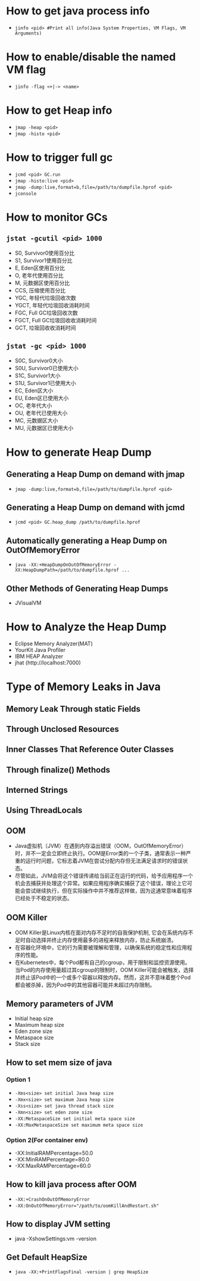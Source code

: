 # How to get java process info
- `jinfo <pid> #Print all info(Java System Properties, VM Flags, VM Arguments)`


# How to enable/disable the named VM flag
- `jinfo -flag <+|-> <name>`


# How to get Heap info
- `jmap -heap <pid>`
- `jmap -histo <pid>`


# How to trigger full gc
- `jcmd <pid> GC.run`
- `jmap -histo:live <pid>`
- `jmap -dump:live,format=b,file=/path/to/dumpfile.hprof <pid>`
- `jconsole`


# How to monitor GCs
## `jstat -gcutil <pid> 1000`
- S0, Survivor0使用百分比
- S1, Survivor1使用百分比
- E, Eden区使用百分比
- O, 老年代使用百分比
- M, 元数据区使用百分比
- CCS, 压缩使用百分比
- YGC, 年轻代垃圾回收次数
- YGCT, 年轻代垃圾回收消耗时间
- FGC, Full GC垃圾回收次数
- FGCT, Full GC垃圾回收收消耗时间
- GCT, 垃圾回收收消耗时间
## `jstat -gc <pid> 1000`
- S0C, Survivor0大小
- S0U, Survivor0已使用大小
- S1C, Survivor1大小
- S1U, Survivor1已使用大小
- EC, Eden区大小
- EU, Eden区已使用大小
- OC, 老年代大小
- OU, 老年代已使用大小
- MC, 元数据区大小
- MU, 元数据区已使用大小

# How to generate Heap Dump
## Generating a Heap Dump on demand with jmap
- `jmap -dump:live,format=b,file=/path/to/dumpfile.hprof <pid>`
## Generating a Heap Dump on demand with jcmd
- `jcmd <pid> GC.heap_dump /path/to/dumpfile.hprof`
## Automatically generating a Heap Dump on OutOfMemoryError
- `java -XX:+HeapDumpOnOutOfMemoryError -XX:HeapDumpPath=/path/to/dumpfile.hprof ...`
## Other Methods of Generating Heap Dumps
- JVisualVM


# How to Analyze the Heap Dump
- Eclipse Memory Analyzer(MAT)
- YourKit Java Profiler
- IBM HEAP Analyzer
- jhat <options> <heap-dump-file>(http://localhost:7000)


# Type of Memory Leaks in Java
## Memory Leak Through static Fields
## Through Unclosed Resources
## Inner Classes That Reference Outer Classes
## Through finalize() Methods
## Interned Strings
## Using ThreadLocals

## OOM
- Java虚拟机（JVM）在遇到内存溢出错误（OOM，OutOfMemoryError）时，并不一定会立即终止执行。OOM是Error类的一个子类，通常表示一种严重的运行时问题，它标志着JVM在尝试分配内存但无法满足请求时的错误状态。
- 尽管如此，JVM会将这个错误传递给当前正在运行的代码，给予应用程序一个机会去捕获并处理这个异常。如果应用程序确实捕获了这个错误，理论上它可能会尝试继续执行，但在实际操作中并不推荐这样做，因为这通常意味着程序已经处于不稳定的状态。
## OOM Killer
- OOM Killer是Linux内核在面对内存不足时的自我保护机制, 它会在系统内存不足时自动选择并终止内存使用最多的进程来释放内存，防止系统崩溃。
- 在容器化环境中，它的行为需要被理解和管理，以确保系统的稳定性和应用程序的性能。
- 在Kubernetes中，每个Pod都有自己的cgroup，用于限制和监控资源使用。当Pod的内存使用量超过其cgroup的限制时，OOM Killer可能会被触发，选择并终止该Pod中的一个或多个容器以释放内存。然而，这并不意味着整个Pod都会被杀掉，因为Pod中的其他容器可能并未超过内存限制。

## Memory parameters of JVM
- Initial heap size
- Maximum heap size
- Eden zone size
- Metaspace size
- Stack size

## How to set mem size of java
### Option 1
- `-Xms<size> set initial Java heap size`
- `-Xmx<size> set maximum Java heap size`
- `-Xss<size> set java thread stack size`
- `-Xmn<size> set eden zone size`
- `-XX:MetaspaceSize set initial meta space size`
- `-XX:MaxMetaspaceSize set maximum meta space size`
### Option 2(For container env)
- -XX:InitialRAMPercentage=50.0
- -XX:MinRAMPercentage=80.0
- -XX:MaxRAMPercentage=60.0

## How to kill java process after OOM
- `-XX:+CrashOnOutOfMemoryError`
- `-XX:OnOutOfMemoryError="/path/to/oomKillAndRestart.sh"`

## How to display JVM setting
- java <OPTIONS> -XshowSettings:vm -version
## Get Default HeapSize
- `java -XX:+PrintFlagsFinal -version | grep HeapSize`